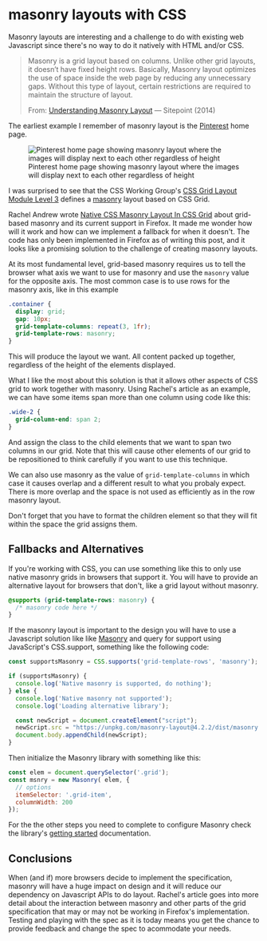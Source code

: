 # masonry layouts with CSS

Masonry layouts are interesting and a challenge to do with existing web Javascript since there's no way to do it natively with HTML and/or CSS.

> Masonry is a grid layout based on columns. Unlike other grid layouts, it doesn’t have fixed height rows. Basically, Masonry layout optimizes the use of space inside the web page by reducing any unnecessary gaps. Without this type of layout, certain restrictions are required to maintain the structure of layout.
>
> From: [Understanding Masonry Layout](https://www.sitepoint.com/understanding-masonry-layout/) &mdash; Sitepoint (2014)

The earliest example I remember of masonry layout is the [Pinterest](https://www.pinterest.com/) home page.

<figure>
  <img src='https://res.cloudinary.com/dfh6ihzvj/images/v1606771490/publishing-project.rivendellweb.net/pinterest/pinterest.png' alt='Pinterest home page showing masonry layout where the images will display next to each other regardless of height'>
  <figcaption>Pinterest home page showing masonry layout where the images will display next to each other regardless of height</figcaption>
</figure>

I was surprised to see that the CSS Working Group's [CSS Grid Layout Module Level 3](https://drafts.csswg.org/css-grid-3/) defines a [masonry](https://drafts.csswg.org/css-grid-3/#masonry-layout) layout based on CSS Grid.

Rachel Andrew wrote [Native CSS Masonry Layout In CSS Grid](https://www.smashingmagazine.com/native-css-masonry-layout-css-grid/) about grid-based masonry and its current support in Firefox. It made me wonder how will it work and how can we implement a fallback for when it doesn't. The code has only been implemented in Firefox as of writing this post, and it looks like a promising solution to the challenge of creating masonry layouts.

At its most fundamental level, grid-based masonry requires us to tell the browser what axis we want to use for masonry and use the `masonry` value for the opposite axis. The most common case is to use rows for the masonry axis, like in this example

```css
.container {
  display: grid;
  gap: 10px;
  grid-template-columns: repeat(3, 1fr);
  grid-template-rows: masonry;
}
```

This will produce the layout we want. All content packed up together, regardless of the height of the elements displayed.

What I like the most about this solution is that it allows other aspects of CSS grid to work together with masonry. Using Rachel's article as an example, we can have some items span more than one column using code like this:

```css
.wide-2 {
  grid-column-end: span 2;
}
```

And assign the class to the child elements that we want to span two columns in our grid. Note that this will cause other elements of our grid to be repositioned to think carefully if you want to use this technique.

We can also use masonry as the value of `grid-template-columns` in which case it causes overlap and a different result to what you probaly expect. There is more overlap and the space is not used as efficiently as in the row masonry layout.

Don't forget that you have to format the children element so that they will fit within the space the grid assigns them.

## Fallbacks and Alternatives

If you're working with CSS, you can use something like this to only use native masonry grids in browsers that support it. You will have to provide an alternative layout for browsers that don't, like a grid layout without masonry.

```css
@supports (grid-template-rows: masonry) {
  /* masonry code here */
}
```

If the masonry layout is important to the design you will have to use a Javascript solution like like [Masonry](https://masonry.desandro.com/) and query for support using JavaScript's CSS.support, something like the following code:

```js
const supportsMasonry = CSS.supports('grid-template-rows', 'masonry');

if (supportsMasonry) {
  console.log('Native masonry is supported, do nothing');
} else {
  console.log('Native masonry not supported');
  console.log('Loading alternative library');

  const newScript = document.createElement("script");
  newScript.src = "https://unpkg.com/masonry-layout@4.2.2/dist/masonry.pkgd.min.js";
  document.body.appendChild(newScript);
}
```

Then initialize the Masonry library with something like this:

```js
const elem = document.querySelector('.grid');
const msnry = new Masonry( elem, {
  // options
  itemSelector: '.grid-item',
  columnWidth: 200
});
```

For the the other steps you need to complete to configure Masonry check the library's [getting started](https://masonry.desandro.com/#getting-started) documentation.

## Conclusions

When (and if) more browsers decide to implement the specification, masonry will have a huge impact on design and it will reduce our dependency on Javascript APIs to do layout.  Rachel's article goes into more detail about the interaction between masonry and other parts of the grid specification that may or may not be working in Firefox's implementation. Testing and playing with the spec as it is today means you get the chance to provide feedback and change the spec to acommodate your needs.
